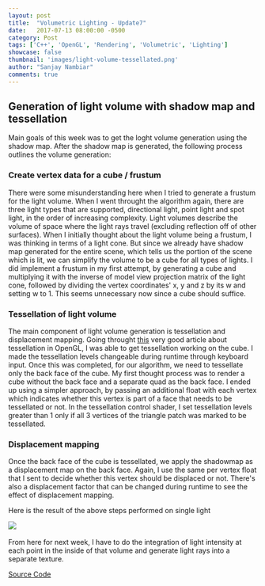 ```yaml
---
layout: post
title:  "Volumetric Lighting - Update7"
date:   2017-07-13 08:00:00 -0500
category: Post
tags: ['C++', 'OpenGL', 'Rendering', 'Volumetric', 'Lighting']
showcase: false
thumbnail: 'images/light-volume-tessellated.png'
author: "Sanjay Nambiar"
comments: true
---
```


## Generation of light volume with shadow map and tessellation

Main goals of this week was to get the loght volume generation using the shadow map. After the shadow map is generated, the following process outlines the volume generation:

### **Create vertex data for a cube / frustum**
There were some misunderstanding here when I tried to generate a frustum for the light volume. When I went throught the algorithm again, there are three light types
that are supported, directional light, point light and spot light, in the order of increasing complexity. Light volumes describe the volume of space where the light rays
travel (excluding reflection off of other surfaces). When I initially thought about the light volume being a frustum, I was thinking in terms of a light cone. But since we already have
shadow map generated for the entire scene, which tells us the portion of the scene which is lit, we can simplify the volume to be a cube for all types of lights. I did implement
a frustum in my first attempt, by generating a cube and multiplying it with the inverse of model view projection matrix of the light cone, followed by dividing the vertex coordinates'
x, y and z by its w and setting w to 1. This seems unnecessary now since a cube should suffice.

### **Tessellation of light volume**
The main component of light volume generation is tessellation and displacement mapping. Going throught [this](http://ogldev.atspace.co.uk/www/tutorial30/tutorial30.html) very good
article about tessellation in OpenGL, I was able to get tessellation working on the cube. I made the tessellation levels changeable during runtime through keyboard input. Once this was
completed, for our algorithm, we need to tessellate only the back face of the cube. My first thought process was to render a cube without the back face and a separate quad as the back face.
I ended up using a simpler approach, by passing an additional float with each vertex which indicates whether this vertex is part of a face that needs to be tessellated or not. In the tessellation
control shader, I set tessellation levels greater than 1 only if all 3 vertices of the triangle patch was marked to be tessellated.

### **Displacement mapping**
Once the back face of the cube is tessellated, we apply the shadowmap as a displacement map on the back face. Again, I use the same per vertex float that I sent to decide whether this vertex should
be displaced or not. There's also a displacement factor that can be changed during runtime to see the effect of displacement mapping.

Here is the result of the above steps performed on single light
<br/>
<div class='embed-container'>
	<img src="{{ site.baseurl }}/images/light-volume-tessellated.png">
</div>
<br/>
From here for next week, I have to do the integration of light intensity at each point in the inside of that volume and generate light rays into a separate texture.

[Source Code](https://github.com/sanjay-nambiar/VolumetricLighting)
